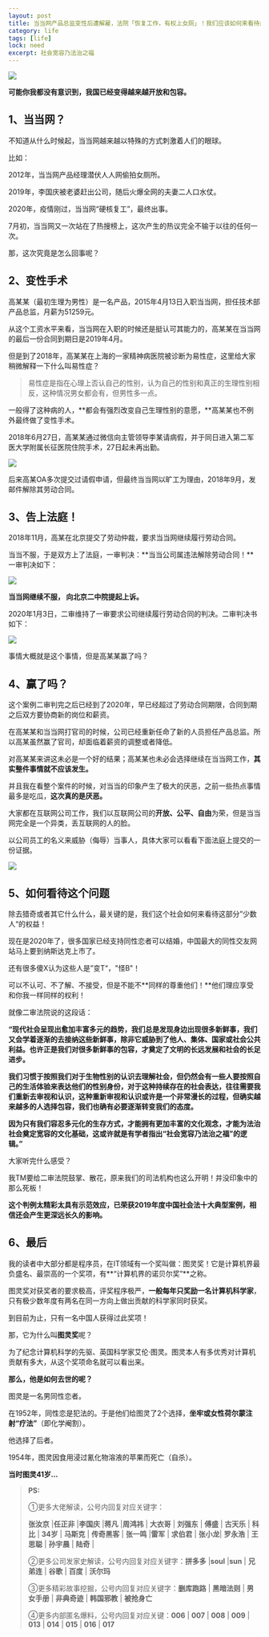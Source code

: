 ```yaml
---
layout: post
title: 当当网产品总监变性后遭解雇，法院「恢复工作，有权上女厕」！我们应该如何来看待此类问题？
category: life
tags: [life]
lock: need
excerpt: 社会宽容乃法治之福
---
```


![](http://favorites.ren/assets/images/2020/it/dangdang/dangdang01.jpg) 

**可能你我都没有意识到，我国已经变得越来越开放和包容。**

## 1、当当网？

不知道从什么时候起，当当网越来越以特殊的方式刺激着人们的眼球。

比如：

2012年，当当网产品经理潜伏人人网偷拍女厕所。

2019年，李国庆被老婆赶出公司，随后火爆全网的夫妻二人口水仗。

2020年，疫情刚过，当当网“硬核复工”，最终出事。

7月初，当当网又一次站在了热搜榜上，这次产生的热议完全不输于以往的任何一次。

那，这次究竟是怎么回事呢？

## 2、变性手术

高某某（最初生理为男性）是一名产品，2015年4月13日入职当当网，担任技术部产品总监，月薪为51259元。

从这个工资水平来看，当当网在入职的时候还是挺认可其能力的，高某某在当当网的最后一份合同到期日是2019年4月。

但是到了2018年，高某某在上海的一家精神病医院被诊断为易性症，这里给大家稍微解释一下什么叫易性症？

>易性症是指在心理上否认自己的性别，认为自己的性别和真正的生理性别相反，这种情况男女都会有，但男性多一点。 

一般得了这种病的人，**都会有强烈改变自己生理性别的意愿，**高某某也不例外最终做了变性手术。

2018年6月27日，高某某通过微信向主管领导李某请病假，并于同日进入第二军医大学附属长征医院住院手术，27日起未再出勤。

![](http://favorites.ren/assets/images/2020/it/dangdang/dangdang02.jpg) 

后来高某OA多次提交过请假申请，但最终当当网以旷工为理由，2018年9月，发邮件解除其劳动合同。

## 3、告上法庭！

2018年11月，高某在北京提交了劳动仲裁，要求当当网继续履行劳动合同。

当当不服，于是双方上了法庭，一审判决：**当当公司属违法解除劳动合同！**一审判决如下：

![](http://favorites.ren/assets/images/2020/it/dangdang/dangdang03.jpg) 

**当当网继续不服， 向北京二中院提起上诉。**

2020年1月3日，二审维持了一审要求公司继续履行劳动合同的判决。二审判决书如下：

![](http://favorites.ren/assets/images/2020/it/dangdang/dangdang04.jpg) 

事情大概就是这个事情，但是高某某赢了吗？


## 4、赢了吗？

这个案例二审判完之后已经到了2020年，早已经超过了劳动合同期限，合同到期之后双方要协商新的岗位和薪资。

在高某某和当当网打官司的时候，公司已经重新任命了新的人员担任产品总监。所以高某虽然赢了官司，却面临着薪资的调整或者降低。

对高某某来讲这未必是一个好的结果；高某某也未必会选择继续在当当网工作，**其实整件事情就不应该发生。**

并且我在看整个案件的时候，对当当的印象产生了极大的厌恶，之前一些热点事情最多是吃瓜，**这次真的是厌恶。**

大家都在互联网公司工作，我们以互联网公司的**开放、公平、自由**为荣，但是当当网完全是一个异类，丢互联网的人的脸。

以公司员工的名义来威胁（侮辱）当事人，具体大家可以看看下面法庭上提交的一份证据。

![](http://favorites.ren/assets/images/2020/it/dangdang/dangdang05.jpg) 

## 5、如何看待这个问题

除去猎奇或者其它什么什么，最关键的是，我们这个社会如何来看待这部分”少数人“的权益！

现在是2020年了，很多国家已经支持同性恋者可以结婚，中国最大的同性交友网站马上要到纳斯达克上市了。

还有很多傻X认为这些人是”变T“，"怪B"！

可以不认可、不了解、不接受，但是不能不**同样的尊重他们！**他们理应享受和你我一样同样的权利！

就像二审法院说的这段话：

**“现代社会呈现出愈加丰富多元的趋势，我们总是发现身边出现很多新鲜事，我们又会学着逐渐的去接纳这些新鲜事，除非它威胁到了他人、集体、国家或社会公共利益。也许正是我们对很多新鲜事的包容，才奠定了文明的长远发展和社会的长足进步。**

**我们习惯于按照我们对于生物性别的认识去理解社会，但仍然会有一些人要按照自己的生活体验来表达他们的性别身份，对于这种持续存在的社会表达，往往需要我们重新去审视和认识，这种重新审视和认识或许是一个非常漫长的过程，但确实越来越多的人选择包容，我们也确有必要逐渐转变我们的态度。**

**因为只有我们容忍多元化的生存方式，才能拥有更加丰富的文化观念，才能为法治社会奠定宽容的文化基础，这或许就是有学者指出“社会宽容乃法治之福”的逻辑。”**

大家听完什么感受？

我TM要给二审法院鼓掌、散花，原来我们的司法机构也这么开明！并没印象中的那么死板！

**这个判例太精彩太具有示范效应，已荣获2019年度中国社会法十大典型案例，相信还会产生更深远长久的影响。**

## 6、最后

我的读者中大部分都是程序员，在IT领域有一个奖叫做：图灵奖！它是计算机界最负盛名、最崇高的一个奖项，有**“计算机界的诺贝尔奖”**之称。

图灵奖对获奖者的要求极高，评奖程序极严，**一般每年只奖励一名计算机科学家**，只有极少数年度有两名在同一方向上做出贡献的科学家同时获奖。

到目前为止，只有一名中国人获得过此奖项！

那，它为什么叫**图灵奖**呢？

为了纪念计算机科学的先驱、英国科学家艾伦·图灵。图灵本人有多优秀对计算机贡献有多大，从这个奖项命名就可以看出来。

**那么，他是如何去世的呢？**

图灵是一名男同性恋者。

在1952年，同性恋是犯法的。于是他们给图灵了2个选择，**坐牢或女性荷尔蒙注射“疗法”**（即化学阉割）。

他选择了后者。

1954年，图灵因食用浸过氰化物溶液的苹果而死亡（自杀）。

**当时图灵41岁...**



>**PS:**
>
>①更多大佬解读，公号内回复对应关键字：
>
>**张汝京** |**任正非** |**李国庆** |**蒋凡** |**周鸿祎** | **大衣哥** | **刘强东** | **傅盛** | **古天乐** | **科比** | **34岁** | **马斯克** | **传奇黑客** | **张一鸣** |**雷军** | **求伯君** | **张小龙**| **罗永浩** | **王思聪** | **孙宇晨** | **陆奇** |
>
>②更多公司发家史解读，公号内回复对应关键字：**拼多多** |**soul** |**sun** | **兄弟连** | **谷歌** | **百度** | **沃尔玛**
>
>③更多精彩故事挖掘，公号内回复对应关键字：**删库跑路** | **黑暗法则** | **男女手册** | **非典奇迹** | **韩国邪教** | **被抢身亡**
>
>④更多内部匿名爆料，公号内回复对应关键：**006** | **007** | **008** | **009** | **013** | **014** | **015** | **016** | **017**


